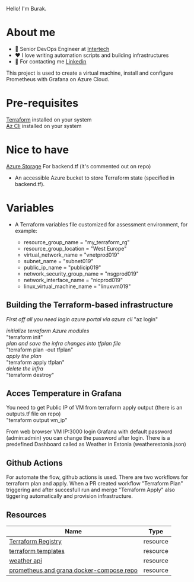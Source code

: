 Hello! I'm Burak.

# About me

* 💼 Senior DevOps Engineer at [Intertech](https://www.intertech.com.tr/)
* ❤️ I love writing automation scripts and building infrastructures
* 💬 For contacting me [Linkedin](https://www.linkedin.com/in/burak-aydin-9a392065/)

This project is used to create a virtual machine, install and configure Prometheus with Grafana on Azure Cloud.

# Pre-requisites
[Terraform](https://www.terraform.io/) installed on your system   
[Az Cli](https://docs.microsoft.com/tr-tr/cli/azure/install-azure-cli-windows?tabs=azure-cli) installed on your system

# Nice to have
[Azure Storage](https://docs.microsoft.com/en-us/azure/developer/terraform/store-state-in-azure-storage?tabs=powershell) For backend.tf (it's commented out on repo)

* An accessible Azure bucket to store Terraform state (specified in backend.tf).

# Variables
* A Terraform variables file customized for  assessment environment, for example:

  - resource_group_name         = "my_terraform_rg"
  - resource_group_location     = "West Europe"
  - virtual_network_name        = "vnetprod019"
  - subnet_name                 = "subnet019"
  - public_ip_name              = "publicip019"
  - network_security_group_name = "nsgprod019" 
  - network_interface_name      = "nicprod019"
  - linux_virtual_machine_name  = "linuxvm019"

## Building the Terraform-based infrastructure
*First off all you need login azure portal via azure cli*
"az login"

*initialize terraform Azure modules*  
"terraform init"   
*plan and save the infra changes into tfplan file*  
"terraform plan -out tfplan"  
*apply the plan*  
"terraform apply tfplan"    
*delete the infra*  
"terraform destroy"

## Acces Temperature in Grafana
You need to get Public IP of VM from terraform apply output (there is an outputs.tf file on repo)  
"terraform output vm_ip"

From web browser VM IP:3000 login Grafana with default password (admin:admin) you can change the password after login.
There is a predefined Dashboard called as Weather in Estonia (weatherestonia.json)

## Github Actions
For automate the flow, github actions is used.
There are two workflows for terraform plan and apply. When a PR created workflow "Terraform Plan" triggering and after succesfull run and merge "Terraform Apply" also tiggering automatically and provision infrastructure.


## Resources ##

| Name | Type |
|------|------|
| [Terraform Registry](https://registry.terraform.io/providers/hashicorp/azurerm/latest/docs) | resource |
| [terraform templates](https://github.com/HoussemDellai/terraform-course) | resource |
| [weather api](https://openweathermap.org/api/one-call-api) | resource |
| [prometheus and grana docker-compose repo](https://github.com/stefanprodan/dockprom.git) | resource |
